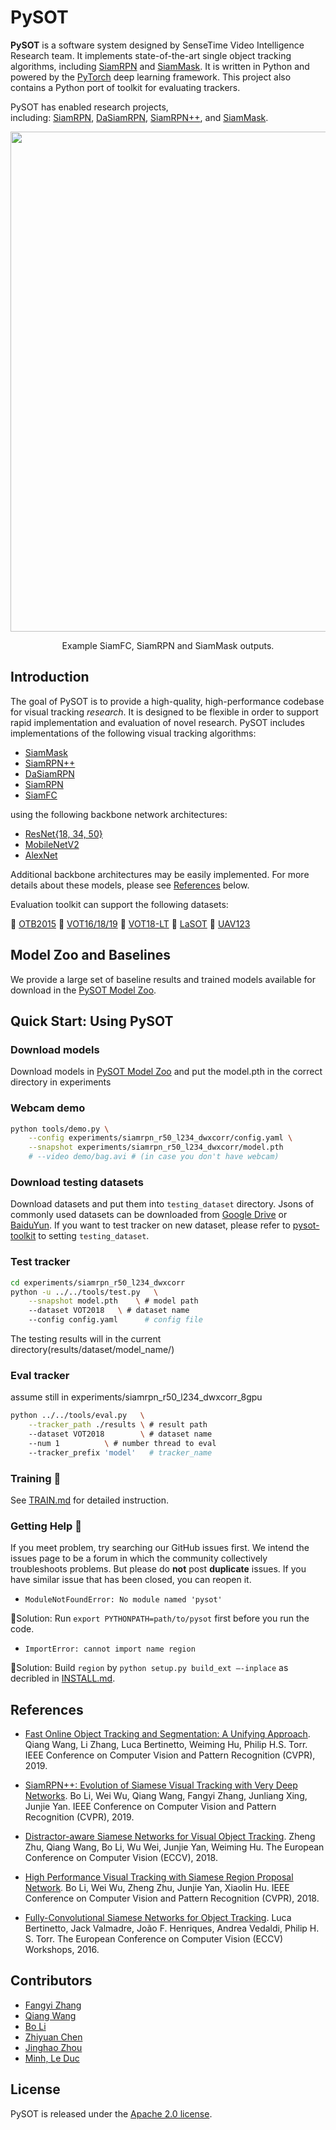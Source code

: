 # PySOT


**PySOT** is a software system designed by SenseTime Video Intelligence Research team. It implements state-of-the-art single object tracking algorithms, including [SiamRPN](http://openaccess.thecvf.com/content_cvpr_2018/html/Li_High_Performance_Visual_CVPR_2018_paper.html) and [SiamMask](https://arxiv.org/abs/1812.05050). It is written in Python and powered by the [PyTorch](https://pytorch.org) deep learning framework. This project also contains a Python port of toolkit for evaluating trackers.

PySOT has enabled research projects, including: [SiamRPN](http://openaccess.thecvf.com/content_cvpr_2018/html/Li_High_Performance_Visual_CVPR_2018_paper.html), [DaSiamRPN](https://arxiv.org/abs/1808.06048), [SiamRPN++](https://arxiv.org/abs/1812.11703), and [SiamMask](https://arxiv.org/abs/1812.05050).

<div align="center">
  <img src="asset/demo/bag_demo.gif" width="800px" />
  <p>Example SiamFC, SiamRPN and SiamMask outputs.</p>
</div>

## Introduction

The goal of PySOT is to provide a high-quality, high-performance codebase for visual tracking *research*. It is designed to be flexible in order to support rapid implementation and evaluation of novel research. PySOT includes implementations of the following visual tracking algorithms:

- [SiamMask](https://arxiv.org/abs/1812.05050)
- [SiamRPN++](https://arxiv.org/abs/1812.11703)
- [DaSiamRPN](https://arxiv.org/abs/1808.06048)
- [SiamRPN](http://openaccess.thecvf.com/content_cvpr_2018/html/Li_High_Performance_Visual_CVPR_2018_paper.html)
- [SiamFC](https://arxiv.org/abs/1606.09549)

using the following backbone network architectures:

- [ResNet{18, 34, 50}](https://arxiv.org/abs/1512.03385)
- [MobileNetV2](https://arxiv.org/abs/1801.04381)
- [AlexNet](https://papers.nips.cc/paper/4824-imagenet-classification-with-deep-convolutional-neural-networks)

Additional backbone architectures may be easily implemented. For more details about these models, please see [References](#references) below.

Evaluation toolkit can support the following datasets:

:paperclip: [OTB2015](http://faculty.ucmerced.edu/mhyang/papers/pami15_tracking_benchmark.pdf) 
:paperclip: [VOT16/18/19](http://votchallenge.net) 
:paperclip: [VOT18-LT](http://votchallenge.net/vot2018/index.html) 
:paperclip: [LaSOT](https://arxiv.org/pdf/1809.07845.pdf) 
:paperclip: [UAV123](https://arxiv.org/pdf/1804.00518.pdf)

## Model Zoo and Baselines

We provide a large set of baseline results and trained models available for download in the [PySOT Model Zoo](./asset/MODEL_ZOO.md).


## Quick Start: Using PySOT

### Download models
Download models in [PySOT Model Zoo](./asset/MODEL_ZOO.md) and put the model.pth in the correct directory in experiments

### Webcam demo
```bash
python tools/demo.py \
    --config experiments/siamrpn_r50_l234_dwxcorr/config.yaml \
    --snapshot experiments/siamrpn_r50_l234_dwxcorr/model.pth
    # --video demo/bag.avi # (in case you don't have webcam)
```

### Download testing datasets
Download datasets and put them into `testing_dataset` directory. Jsons of commonly used datasets can be downloaded from [Google Drive](https://drive.google.com/drive/folders/10cfXjwQQBQeu48XMf2xc_W1LucpistPI) or [BaiduYun](https://pan.baidu.com/s/1js0Qhykqqur7_lNRtle1tA#list/path=%2F). If you want to test tracker on new dataset, please refer to [pysot-toolkit](https://github.com/StrangerZhang/pysot-toolkit) to setting `testing_dataset`. 

### Test tracker
```bash
cd experiments/siamrpn_r50_l234_dwxcorr
python -u ../../tools/test.py 	\
	--snapshot model.pth 	\ # model path
	--dataset VOT2018 	\ # dataset name
	--config config.yaml	  # config file
```
The testing results will in the current directory(results/dataset/model_name/)

### Eval tracker
assume still in experiments/siamrpn_r50_l234_dwxcorr_8gpu
``` bash
python ../../tools/eval.py 	 \
	--tracker_path ./results \ # result path
	--dataset VOT2018        \ # dataset name
	--num 1 		 \ # number thread to eval
	--tracker_prefix 'model'   # tracker_name
```

###  Training :wrench:
See [TRAIN.md](TRAIN.md) for detailed instruction.


### Getting Help :hammer:
If you meet problem, try searching our GitHub issues first. We intend the issues page to be a forum in which the community collectively troubleshoots problems. But please do **not** post **duplicate** issues. If you have similar issue that has been closed, you can reopen it.

- `ModuleNotFoundError: No module named 'pysot'`

:dart:Solution: Run `export PYTHONPATH=path/to/pysot` first before you run the code.

- `ImportError: cannot import name region`

:dart:Solution: Build `region` by `python setup.py build_ext —-inplace` as decribled in [INSTALL.md](INSTALL.md).


## References

- [Fast Online Object Tracking and Segmentation: A Unifying Approach](https://arxiv.org/abs/1812.05050).
  Qiang Wang, Li Zhang, Luca Bertinetto, Weiming Hu, Philip H.S. Torr.
  IEEE Conference on Computer Vision and Pattern Recognition (CVPR), 2019.

- [SiamRPN++: Evolution of Siamese Visual Tracking with Very Deep Networks](https://arxiv.org/abs/1812.11703).
  Bo Li, Wei Wu, Qiang Wang, Fangyi Zhang, Junliang Xing, Junjie Yan.
  IEEE Conference on Computer Vision and Pattern Recognition (CVPR), 2019.

- [Distractor-aware Siamese Networks for Visual Object Tracking](https://arxiv.org/abs/1808.06048).
  Zheng Zhu, Qiang Wang, Bo Li, Wu Wei, Junjie Yan, Weiming Hu.
  The European Conference on Computer Vision (ECCV), 2018.

- [High Performance Visual Tracking with Siamese Region Proposal Network](http://openaccess.thecvf.com/content_cvpr_2018/html/Li_High_Performance_Visual_CVPR_2018_paper.html).
  Bo Li, Wei Wu, Zheng Zhu, Junjie Yan, Xiaolin Hu.
  IEEE Conference on Computer Vision and Pattern Recognition (CVPR), 2018.

- [Fully-Convolutional Siamese Networks for Object Tracking](https://arxiv.org/abs/1606.09549).
  Luca Bertinetto, Jack Valmadre, João F. Henriques, Andrea Vedaldi, Philip H. S. Torr.
  The European Conference on Computer Vision (ECCV) Workshops, 2016.
  
## Contributors

- [Fangyi Zhang](https://github.com/StrangerZhang)
- [Qiang Wang](http://www.robots.ox.ac.uk/~qwang/)
- [Bo Li](http://bo-li.info/)
- [Zhiyuan Chen](https://zyc.ai/)
- [Jinghao Zhou](https://shallowtoil.github.io/)
- [Minh, Le Duc](https://github.com/MinLee0210)

## License

PySOT is released under the [Apache 2.0 license](https://github.com/STVIR/pysot/blob/master/LICENSE). 
